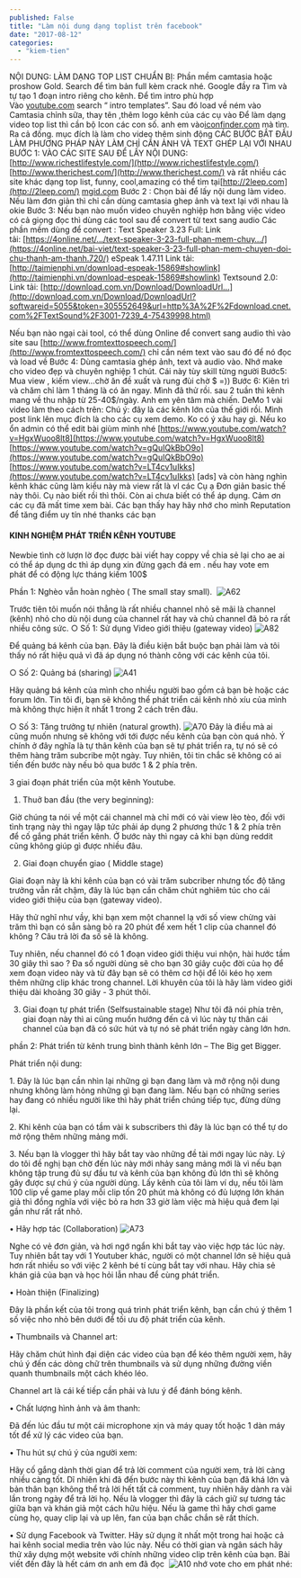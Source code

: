 ```yaml
---
published: False
title: "Làm nội dung dạng toplist trên facebook"
date: "2017-08-12"
categories: 
  - "kiem-tien"
---
```


NỘI DUNG: LÀM DẠNG TOP LIST CHUẨN BỊ: Phần mềm camtasia hoặc proshow Gold. Search để tìm bản full kèm crack nhé. Google đầy ra Tìm và tự tạo 1 đoạn intro riêng cho kênh. Để tìm intro phù hợp Vào [youtube.com](http://l.facebook.com/l.php?u=http%3A%2F%2Fyoutube.com%2F&h=vAQG-gXV3AQHduaRaxujKR0qWaFFivrxtkuuP57Y_ExPIHg&enc=AZMJSKXBvyMWq0kwo2HqwvI6DpPvqtmm1t8dJDM30HE6uE8_e1CIbenrsrAbDjREYPByKtMPx9ST7rmfv-HsVAgKaHH3CvpSJTTg1hHiwk_Xek7ftKygc8G5gU8g1MZfjq9dQ0I7A3eXyKIUyTQw3Rio5mvWzQXrlMpMUewt8AnYfw&s=1) search “ intro templates”. Sau đó load về ném vào Camtasia chỉnh sữa, thay tên ,thêm logo kênh của các cụ vào Để làm dạng video top list thì cần bộ Icon các con số. anh em vào[iconfinder.com](http://l.facebook.com/l.php?u=http%3A%2F%2Ficonfinder.com%2F&h=TAQHeCWQVAQFtbdBjrkSZQUG6Dw3nkm4uHlXar7zZ9FG86g&enc=AZPJ3hi7dKsu5dzlY9l90MSiJUMKn0SDYEgeVxRJIaN8ZZlEmdzP3LbNMQ4qDtF9oQH6wmYtRtl_bct4q9wb3JxYqsfg84hoi79YjZdarb2fArs0-ILyuCZo24nwQDK63ZRRFNuvI_b21pJZU-YspEWSZKmGrHnikPabgn_zkWI0SQ&s=1) mà tìm. Ra cả đống. mục đích là làm cho video thêm sinh động CÁC BƯỚC BẮT ĐẦU LÀM PHƯƠNG PHÁP NÀY LÀM CHỈ CẦN ẢNH VÀ TEXT GHÉP LẠI VỚI NHAU BƯỚC 1: VÀO CÁC SITE SAU ĐỂ LẤY NỘI DUNG: [http://www.richestlifestyle.com/](http://www.richestlifestyle.com/) [http://www.therichest.com/](http://www.therichest.com/) và rất nhiều các site khác dạng top list, funny, cool,amazing có thể tìm tại[http://2leep.com](http://2leep.com/) [mgid.com](http://mgid.com/) Bước 2 : Chọn bài để lấy nội dung làm video. Nếu làm đơn giản thì chỉ cần dùng camtasia ghep ảnh và text lại với nhau là okie Bước 3: Nếu bạn nào muốn video chuyên nghiệp hơn bằng việc video có cả giọng đọc thì dùng các tool sau để convert từ text sang audio Các phần mềm dùng để convert : Text Speaker 3.23 Full: Link tải: [https://4online.net/…/text-speaker-3-23-full-phan-mem-chuy…/](https://4online.net/bai-viet/text-speaker-3-23-full-phan-mem-chuyen-doi-chu-thanh-am-thanh.720/) eSpeak 1.47.11 Link tải: [http://taimienphi.vn/download-espeak-15869#showlink](http://taimienphi.vn/download-espeak-15869#showlink) Textsound 2.0: Link tải: [http://download.com.vn/Download/DownloadUrl…](http://download.com.vn/Download/DownloadUrl?softwareid=5055&token=305552649&url=http%3A%2F%2Fdownload.cnet.com%2FTextSound%2F3001-7239_4-75439998.html)

Nếu bạn nào ngại cài tool, có thể dùng Online để convert sang audio thì vào site sau [http://www.fromtexttospeech.com/](http://www.fromtexttospeech.com/) chỉ cần ném text vào sau đó để nó đọc và load về Bước 4: Dùng camtasia ghép ảnh, text và audio vào. Nhớ make cho video đẹp và chuyên nghiệp 1 chút. Cái này tùy skill từng người Bước5: Mua view , kiếm view…chờ ăn đề xuất và rung đùi chờ $ =)) Bước 6: Kiên trì và chăm chỉ làm 1 tháng là có ăn ngay. Mình đã thử rồi. sau 2 tuần thì kênh mang về thu nhập từ 25-40$/ngày. Anh em yên tâm mà chiến. DeMo 1 vài video làm theo cách trên: Chú ý: đây là các kênh lớn của thế giới rồi. Mình post link lên mục đích là cho các cụ xem demo. Ko có ý xâu hay gì. Nếu ko ổn admin có thể edit bài giùm mình nhé [https://www.youtube.com/watch?v=HgxWuoo8lt8](https://www.youtube.com/watch?v=HgxWuoo8lt8) [https://www.youtube.com/watch?v=gQuIQkBbO9o](https://www.youtube.com/watch?v=gQuIQkBbO9o) [https://www.youtube.com/watch?v=LT4cv1uIkks](https://www.youtube.com/watch?v=LT4cv1uIkks) \[ads\] và còn hàng nghìn kênh khác cũng làm kiểu này mà view rất là vl các Cụ ạ Đơn giản basic thế này thôi. Cụ nào biết rồi thì thôi. Còn ai chưa biết có thể áp dụng. Cảm ơn các cụ đã mất time xem bài. Các bạn thấy hay hãy nhớ cho mình Reputation để tăng điểm uy tín nhé thanks các bạn

#### KINH NGHIỆM PHÁT TRIỂN KÊNH YOUTUBE

Newbie tình cờ lượn lờ đọc được bài viết hay coppy về chia sẻ lại cho ae ai có thể áp dụng dc thì áp dụng xin đừng gạch đá em . nếu hay vote em phát để có động lực tháng kiếm 100$

Phần 1: Nghèo vẫn hoàn nghèo ( The small stay small).  ![A62](/assets/images/a62.gif)

Trước tiên tôi muốn nói thẳng là rất nhiều channel nhỏ sẽ mãi là channel (kênh) nhỏ cho dù nội dung của channel rất hay và chủ channel đã bỏ ra rất nhiều công sức. ○ Số 1: Sử dụng Video giới thiệu (gateway video) ![A82](/assets/images/a82.gif)

Để quảng bá kênh của bạn. Đây là điều kiện bắt buộc bạn phải làm và tôi thấy nó rất hiệu quả vì đã áp dụng nó thành công với các kênh của tôi.

○ Số 2: Quảng bá (sharing) ![A41](/assets/images/a41.gif)

Hãy quảng bá kênh của mình cho nhiều người bao gồm cả bạn bè hoặc các forum lớn. Tin tôi đi, bạn sẽ không thể phát triển cái kênh nhỏ xíu của mình mà không thực hiện ít nhất 1 trong 2 cách trên đâu.

○ Số 3: Tăng trưởng tự nhiên (natural growth). ![A70](/assets/images/a70.gif) Đây là điều mà ai cũng muốn nhưng sẽ không với tới được nếu kênh của bạn còn quá nhỏ. Ý chính ở đây nghĩa là tự thân kênh của bạn sẽ tự phát triển ra, tự nó sẽ có thêm hàng trăm subcribe một ngày. Tuy nhiên, tôi tin chắc sẽ không có ai tiến đến bước này nếu bỏ qua bước 1 & 2 phía trên.

3 giai đoạn phát triển của một kênh Youtube.

1) Thuở ban đầu (the very beginning):

Giờ chúng ta nói về một cái channel mà chỉ mới có vài view lèo tèo, đối với tình trạng này thì ngay lập tức phải áp dụng 2 phương thức 1 & 2 phía trên để cố gắng phát triển kênh. Ở bước này thì ngay cả khi bạn dùng reddit cũng không giúp gì được nhiều đâu.

2) Giai đoạn chuyển giao ( Middle stage)

Giai đoạn này là khi kênh của bạn có vài trăm subcriber nhưng tốc độ tăng trưởng vẫn rất chậm, đây là lúc bạn cần chăm chút nghiêm túc cho cái video giới thiệu của bạn (gateway video).

Hãy thử nghĩ như vầy, khi bạn xem một channel lạ với số view chừng vài trăm thì bạn có sẳn sàng bỏ ra 20 phút để xem hết 1 clip của channel đó không ? Câu trả lời đa số sẽ là không.

Tuy nhiên, nếu channel đó có 1 đoạn video giới thiệu vui nhộn, hài hước tầm 30 giây thì sao ? Đa số người dùng sẽ cho bạn 30 giây cuộc đời của họ để xem đoạn video này và từ đây bạn sẽ có thêm cơ hội để lôi kéo họ xem thêm những clip khác trong channel. Lời khuyên của tôi là hãy làm video giới thiệu dài khoảng 30 giây - 3 phút thôi.

3) Giai đoạn tự phát triển (Selfsustainable stage) Như tôi đã nói phía trên, giai đoạn này thì ai cũng muốn hướng đến cả vì lúc này tự thân cái channel của bạn đã có sức hút và tự nó sẽ phát triển ngày càng lớn hơn.

phần 2: Phát triển từ kênh trung bình thành kênh lớn – The Big get Bigger.

Phát triển nội dung:

1\. Đây là lúc bạn cần nhìn lại những gì bạn đang làm và mở rộng nội dung nhưng không làm hỏng những gì bạn đang làm. Nếu bạn có những series hay đang có nhiều người like thì hãy phát triển chúng tiếp tục, đừng dừng lại.

2\. Khi kênh của bạn có tầm vài k subscribers thì đây là lúc bạn có thể tự do mở rộng thêm những mảng mới.

3\. Nếu bạn là vlogger thì hãy bắt tay vào những đề tài mới ngay lúc này. Lý do tôi đề nghị bạn chờ đến lúc này mới nhảy sang mảng mới là vì nếu bạn không tập trung đủ sự đầu tư và kênh của bạn không đủ lớn thì sẽ không gây được sự chú ý của người dùng. Lấy kênh của tôi làm ví dụ, nếu tôi làm 100 clip về game play mỗi clip tốn 20 phút mà không có đủ lượng lớn khán giả thì đồng nghĩa với việc bỏ ra hơn 33 giờ làm việc mà hiệu quả đem lại gần như rất rất nhỏ.

• Hãy hợp tác (Collaboration) ![A73](/assets/images/a73.gif)

Nghe có vẻ đơn giản, và hơi ngớ ngẩn khi bắt tay vào việc hợp tác lúc này. Tuy nhiên bắt tay với 1 Youtuber khác, người có một channel lớn sẽ hiệu quả hơn rất nhiều so với việc 2 kênh bé tí cùng bắt tay với nhau. Hãy chia sẻ khán giả của bạn và học hỏi lẫn nhau để cùng phát triển.

• Hoàn thiện (Finalizing)

Đây là phần kết của tôi trong quá trình phát triển kênh, bạn cần chú ý thêm 1 số việc nho nhỏ bên dưới để tối ưu độ phát triển của kênh.

• Thumbnails và Channel art:

Hãy chăm chút hình đại diện các video của bạn để kéo thêm người xem, hãy chú ý đến các dòng chữ trên thumbnails và sử dụng những đường viền quanh thumbnails một cách khéo léo.

Channel art là cái kế tiếp cần phải và lưu ý để đánh bóng kênh.

• Chất lượng hình ảnh và âm thanh:

Đã đến lúc đầu tư một cái microphone xịn và máy quay tốt hoặc 1 dàn máy tốt để xử lý các video của bạn.

• Thu hút sự chú ý của người xem:

Hãy cố gắng dành thời gian để trả lời comment của người xem, trả lời càng nhiều càng tốt. Dĩ nhiên khi đã đến bước này thì kênh của bạn đã khá lớn và bản thân bạn không thể trả lời hết tất cả comment, tuy nhiên hãy dành ra vài lần trong ngày để trả lời họ. Nếu là vlogger thì đây là cách giữ sự tương tác giữa bạn và khán giả một cách hữu hiệu. Nếu là game thì hãy chơi game cùng họ, quay clip lại và up lên, fan của bạn chắc chắn sẽ rất thích.

• Sử dụng Facebook và Twitter. Hãy sử dụng ít nhất một trong hai hoặc cả hai kênh social media trên vào lúc này. Nếu có thời gian và ngân sách hãy thử xây dựng một website với chính những video clip trên kênh của bạn. Bài viết đến đây là hết cám ơn anh em đã đọc  ![A10](/assets/images/a10.gif) nhớ vote cho em phát nhé:
